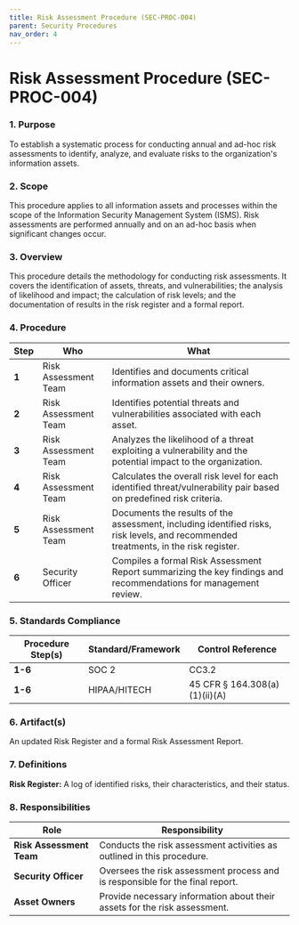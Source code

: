 ```yaml
---
title: Risk Assessment Procedure (SEC-PROC-004)
parent: Security Procedures
nav_order: 4
---
```


# Risk Assessment Procedure (SEC-PROC-004)

### 1. Purpose

To establish a systematic process for conducting annual and ad-hoc risk assessments to identify, analyze, and evaluate risks to the organization's information assets.

### 2. Scope

This procedure applies to all information assets and processes within the scope of the Information Security Management System (ISMS). Risk assessments are performed annually and on an ad-hoc basis when significant changes occur.

### 3. Overview

This procedure details the methodology for conducting risk assessments. It covers the identification of assets, threats, and vulnerabilities; the analysis of likelihood and impact; the calculation of risk levels; and the documentation of results in the risk register and a formal report.

### 4. Procedure

| **Step** | **Who**                      | **What**                                                                                                                            |
| -------- | ---------------------------- | ----------------------------------------------------------------------------------------------------------------------------------- |
| **1**    | Risk Assessment Team         | Identifies and documents critical information assets and their owners.                                                              |
| **2**    | Risk Assessment Team         | Identifies potential threats and vulnerabilities associated with each asset.                                                        |
| **3**    | Risk Assessment Team         | Analyzes the likelihood of a threat exploiting a vulnerability and the potential impact to the organization.                        |
| **4**    | Risk Assessment Team         | Calculates the overall risk level for each identified threat/vulnerability pair based on predefined risk criteria.                  |
| **5**    | Risk Assessment Team         | Documents the results of the assessment, including identified risks, risk levels, and recommended treatments, in the risk register. |
| **6**    | Security Officer             | Compiles a formal Risk Assessment Report summarizing the key findings and recommendations for management review.                     |

### 5. Standards Compliance

| **Procedure Step(s)** | **Standard/Framework**     | **Control Reference**           |
| --------------------- | -------------------------- | ------------------------------- |
| **1-6**               | SOC 2                      | CC3.2                           |
| **1-6**               | HIPAA/HITECH               | 45 CFR § 164.308(a)(1)(ii)(A)   |

### 6. Artifact(s)

An updated Risk Register and a formal Risk Assessment Report.

### 7. Definitions

**Risk Register:** A log of identified risks, their characteristics, and their status.

### 8. Responsibilities

| **Role**               | **Responsibility**                                                              |
| ---------------------- | ------------------------------------------------------------------------------- |
| **Risk Assessment Team** | Conducts the risk assessment activities as outlined in this procedure.          |
| **Security Officer**   | Oversees the risk assessment process and is responsible for the final report.   |
| **Asset Owners**       | Provide necessary information about their assets for the risk assessment.       |
